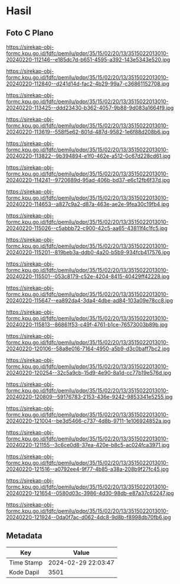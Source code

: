 # Hasil

## Foto C Plano

https://sirekap-obj-formc.kpu.go.id/fdfc/pemilu/pdpr/35/15/02/20/13/3515022013010-20240220-112146--e185dc7d-b651-4595-a392-143e5343e520.jpg

https://sirekap-obj-formc.kpu.go.id/fdfc/pemilu/pdpr/35/15/02/20/13/3515022013010-20240220-112840--d241d14d-fac2-4b29-99a7-c36861152708.jpg

https://sirekap-obj-formc.kpu.go.id/fdfc/pemilu/pdpr/35/15/02/20/13/3515022013010-20240220-113425--ddd23430-b362-4057-9b88-9d083a1664f9.jpg

https://sirekap-obj-formc.kpu.go.id/fdfc/pemilu/pdpr/35/15/02/20/13/3515022013010-20240220-113619--558f5e62-801d-487d-9582-1e6f88d208b6.jpg

https://sirekap-obj-formc.kpu.go.id/fdfc/pemilu/pdpr/35/15/02/20/13/3515022013010-20240220-113822--9b394894-e1f0-462e-a512-0c67d228cd61.jpg

https://sirekap-obj-formc.kpu.go.id/fdfc/pemilu/pdpr/35/15/02/20/13/3515022013010-20240220-114241--9720689d-95ad-406b-bd37-e6c12fb6f37d.jpg

https://sirekap-obj-formc.kpu.go.id/fdfc/pemilu/pdpr/35/15/02/20/13/3515022013010-20240220-114653--a827c9a2-d87a-463e-ae2e-9fea30c19fb4.jpg

https://sirekap-obj-formc.kpu.go.id/fdfc/pemilu/pdpr/35/15/02/20/13/3515022013010-20240220-115026--c5abbb72-c900-42c5-aa65-43811f4c1fc5.jpg

https://sirekap-obj-formc.kpu.go.id/fdfc/pemilu/pdpr/35/15/02/20/13/3515022013010-20240220-115201--819beb3a-ddb0-4a20-b5b9-934fcb417576.jpg

https://sirekap-obj-formc.kpu.go.id/fdfc/pemilu/pdpr/35/15/02/20/13/3515022013010-20240220-115501--053c8179-c52e-4204-8415-40429ff42228.jpg

https://sirekap-obj-formc.kpu.go.id/fdfc/pemilu/pdpr/35/15/02/20/13/3515022013010-20240220-115647--ea892da4-3da4-4dbe-ad84-103a09e78cc8.jpg

https://sirekap-obj-formc.kpu.go.id/fdfc/pemilu/pdpr/35/15/02/20/13/3515022013010-20240220-115813--86861f53-c49f-4761-b1ce-76573003b89b.jpg

https://sirekap-obj-formc.kpu.go.id/fdfc/pemilu/pdpr/35/15/02/20/13/3515022013010-20240220-120106--58a8e016-7164-4950-a5b9-d3c0baff7bc2.jpg

https://sirekap-obj-formc.kpu.go.id/fdfc/pemilu/pdpr/35/15/02/20/13/3515022013010-20240220-120254--32c5a9cb-15d9-4e90-8a1d-cc77b19e576d.jpg

https://sirekap-obj-formc.kpu.go.id/fdfc/pemilu/pdpr/35/15/02/20/13/3515022013010-20240220-120809--59176783-2153-436e-9242-9853341e5255.jpg

https://sirekap-obj-formc.kpu.go.id/fdfc/pemilu/pdpr/35/15/02/20/13/3515022013010-20240220-121004--be3d5466-c737-4d8b-9711-1e106924852a.jpg

https://sirekap-obj-formc.kpu.go.id/fdfc/pemilu/pdpr/35/15/02/20/13/3515022013010-20240220-121155--3c6ce0d8-37ea-420e-b8c5-ac024fca3971.jpg

https://sirekap-obj-formc.kpu.go.id/fdfc/pemilu/pdpr/35/15/02/20/13/3515022013010-20240220-121516--a0792ee4-9f77-4b85-a38a-208b9f27fc45.jpg

https://sirekap-obj-formc.kpu.go.id/fdfc/pemilu/pdpr/35/15/02/20/13/3515022013010-20240220-121654--0580d03c-3986-4d30-98db-e87a37c62247.jpg

https://sirekap-obj-formc.kpu.go.id/fdfc/pemilu/pdpr/35/15/02/20/13/3515022013010-20240220-121924--0da0f7ac-d062-4dc8-9d8b-f8998db70fb6.jpg


## Metadata

| Key        | Value               |
| ---------- | ------------------- |
| Time Stamp | 2024-02-29 22:03:47 |
| Kode Dapil | 3501                |



